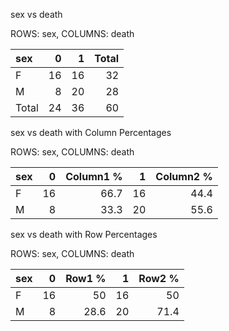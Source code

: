 sex vs death

ROWS: sex, COLUMNS: death

| sex   |   0 |   1 |   Total |
|:------|----:|----:|--------:|
| F     |  16 |  16 |      32 |
| M     |   8 |  20 |      28 |
| Total |  24 |  36 |      60 |

sex vs death with Column Percentages

ROWS: sex, COLUMNS: death

| sex   |   0 |   Column1 % |   1 |   Column2 % |
|:------|----:|------------:|----:|------------:|
| F     |  16 |        66.7 |  16 |        44.4 |
| M     |   8 |        33.3 |  20 |        55.6 |

sex vs death with Row Percentages

ROWS: sex, COLUMNS: death

| sex   |   0 |   Row1 % |   1 |   Row2 % |
|:------|----:|---------:|----:|---------:|
| F     |  16 |     50   |  16 |     50   |
| M     |   8 |     28.6 |  20 |     71.4 |
